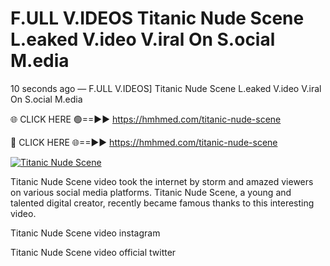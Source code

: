 # F.ULL V.IDEOS Titanic Nude Scene L.eaked V.ideo V.iral On S.ocial M.edia

10 seconds ago — F.ULL V.IDEOS] Titanic Nude Scene L.eaked V.ideo V.iral On S.ocial M.edia

🌐 CLICK HERE 🟢==►► https://hmhmed.com/titanic-nude-scene

🔴 CLICK HERE 🌐==►► https://hmhmed.com/titanic-nude-scene

[![Titanic Nude Scene](https://i.imgur.com/dJHk4Zq.gif)](https://hmhmed.com/titanic-nude-scene)

Titanic Nude Scene video took the internet by storm and amazed viewers on various social media platforms. Titanic Nude Scene, a young and talented digital creator, recently became famous thanks to this interesting video.

Titanic Nude Scene video instagram

Titanic Nude Scene video official twitter